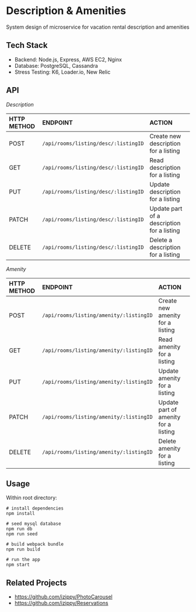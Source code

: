 # Description & Amenities
System design of microservice for vacation rental description and amenities

## Tech Stack
* Backend: Node.js, Express, AWS EC2, Nginx
* Database: PostgreSQL, Cassandra
* Stress Testing: K6, Loader.io, New Relic

## API
*Description*

| HTTP METHOD  | ENDPOINT                          | ACTION                                      |
|:--------|:---------------------------------------|:--------------------------------------------|
| POST    | `/api/rooms/listing/desc/:listingID`   | Create new description for a listing        |
| GET     | `/api/rooms/listing/desc/:listingID`   | Read description for a listing              |
| PUT     | `/api/rooms/listing/desc/:listingID`   | Update description for a listing            |
| PATCH   | `/api/rooms/listing/desc/:listingID`   | Update part of a description for a listing  |
| DELETE  | `/api/rooms/listing/desc/:listingID`   | Delete a description for a listing          |


*Amenity*

| HTTP METHOD  | ENDPOINT                          | ACTION                                   |
|:--------|:---------------------------------------|:-----------------------------------------|
| POST    | `/api/rooms/listing/amenity/:listingID`| Create new amenity for a listing         |
| GET     | `/api/rooms/listing/amenity/:listingID`| Read amenity for a listing               |
| PUT     | `/api/rooms/listing/amenity/:listingID`| Update amenity for a listing             |
| PATCH   | `/api/rooms/listing/amenity/:listingID`| Update part of amenity for a listing     |
| DELETE  | `/api/rooms/listing/amenity/:listingID`| Delete amenity for a listing             |

## Usage
Within root directory:

```
# install dependencies
npm install

# seed mysql database
npm run db
npm run seed

# build webpack bundle
npm run build

# run the app
npm start
```

## Related Projects
* https://github.com/izippy/PhotoCarousel
* https://github.com/izippy/Reservations
